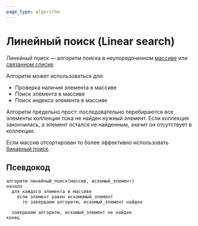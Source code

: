```yaml
---
page_type: algorithm
---
```


# Линейный поиск (Linear search)

Линейный поиск — алгоритм поиска в неупорядоченном [массиве]([[20221025215309]]) или [связанном списке]([[20221024232535]]).

Алгоритм может использоваться для:

* Проверка наличия элемента в массиве
* Поиск элемента в массиве
* Поиск индекса элемента в массиве

Алгоритм предельно прост: последовательно перебираются все элементы коллекции пока не найден нужный элемент. Если коллекция закончилась, а элемент остался не найденным, значит он отсутствует в коллекции.

Если массив отсортирован то более эффективно использовать [бинарный поиск]([[20221025215226]]).

## Псевдокод

```
алгоритм линейный_поиск(массив, искомый_элемент)
начало
  для каждого элемента в массиве
    если элемент равен искомомый_элемент
      то завершаем алгоритм, искомый_элемент найден
  
  завершаем алгоритм, искомый_элемент не найден
конец
```



